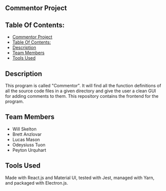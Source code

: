 ## Commentor Project

## Table Of Contents:

- [Commentor Project](#commentor-project)
- [Table Of Contents:](#table-of-contents)
- [Description](#description)
- [Team Members](#team-members)
- [Tools Used](#tools-used)

## Description

This program is called "Commentor". It will find all the function definitions of all the source code files in a given directory and give the user a clean GUI for adding comments to them. This repository contains the frontend for the program.

## Team Members

- Will Skelton
- Brett Anzlovar
- Lucas Mason
- Odeysiuss Tuon
- Peyton Urquhart

## Tools Used

Made with React.js and Material UI, tested with Jest, managed with Yarn, and packaged with Electron.js.
